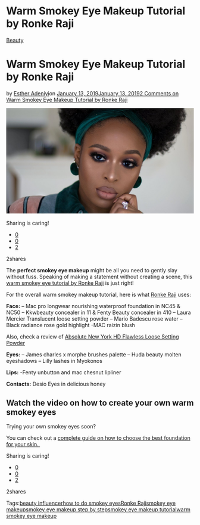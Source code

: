 # Warm Smokey Eye Makeup Tutorial by Ronke Raji

[Beauty](https://estheradeniyi.com/category/beauty/)
# Warm Smokey Eye Makeup Tutorial by Ronke Raji

by [Esther Adeniyi](https://estheradeniyi.com/author/esther-adeniyi/)on [January 13, 2019January 13, 2019](https://estheradeniyi.com/warm-smokey-eye-makeup-tutorial/)[2 Comments on Warm Smokey Eye Makeup Tutorial by Ronke Raji](https://estheradeniyi.com/warm-smokey-eye-makeup-tutorial/#comments)

![warm smokey eye makeup tutorial by Ronke Raji](images\warm-smokey-eye-makeup-tutorial-by-Ronke-Raji.jpg)

Sharing is caring!

- [0](https://www.facebook.com/sharer/sharer.php?u=https%3A%2F%2Festheradeniyi.com%2Fwarm-smokey-eye-makeup-tutorial%2F&amp;t=Warm%20Smokey%20Eye%20Makeup%20Tutorial%20by%20Ronke%20Raji)
- [0](https://twitter.com/intent/tweet?text=Warm%20Smokey%20Eye%20Makeup%20Tutorial%20by%20Ronke%20Raji&amp;url=https%3A%2F%2Festheradeniyi.com%2Fwarm-smokey-eye-makeup-tutorial%2F)
- [2](#)

2shares

The **perfect smokey eye makeup** might be all you need to gently slay without fuss. Speaking of making a statement without creating a scene, this [warm smokey eye tutorial by Ronke Raji](https://www.youtube.com/watch?v=CyNOOa1NO8U) is just right!

For the overall warm smokey makeup tutorial, here is what [Ronke Raji](https://www.youtube.com/channel/UCFavfgQ8wxPxhHHgDp6HKSQ) uses:

**Face:**
 &#x2013; Mac pro longwear nourishing waterproof foundation in NC45 & NC50
 &#x2013; Kkwbeauty concealer in 11 & Fenty Beauty concealer in 410
 &#x2013; Laura Mercier Translucent loose setting powder
 &#x2013; Mario Badescu rose water
 &#x2013; Black radiance rose gold highlight
 -MAC raizin blush

Also, check a review of&#xA0;[Absolute New York HD Flawless Loose Setting Powder](https://estheradeniyi.com/absolute-new-york-hd-powder-brightening-banana/)

**Eyes:**
 &#x2013; James charles x morphe brushes palette
 &#x2013; Huda beauty molten eyeshadows
 &#x2013; Lilly lashes in Myokonos

**Lips:**
 -Fenty unbutton and mac chesnut lipliner

**Contacts:**
 Desio Eyes in delicious honey

## Watch the video on how to create your own warm smokey eyes

Trying your own smokey eyes soon?

You can check out a [complete guide on how to choose the best foundation for your skin.&#xA0;](https://estheradeniyi.com/choosing-best-foundation/)

Sharing is caring!

- [0](https://www.facebook.com/sharer/sharer.php?u=https%3A%2F%2Festheradeniyi.com%2Fwarm-smokey-eye-makeup-tutorial%2F&amp;t=Warm%20Smokey%20Eye%20Makeup%20Tutorial%20by%20Ronke%20Raji)
- [0](https://twitter.com/intent/tweet?text=Warm%20Smokey%20Eye%20Makeup%20Tutorial%20by%20Ronke%20Raji&amp;url=https%3A%2F%2Festheradeniyi.com%2Fwarm-smokey-eye-makeup-tutorial%2F)
- [2](#)

2shares

Tags:[beauty influencer](https://estheradeniyi.com/tag/beauty-influencer/)[how to do smokey eyes](https://estheradeniyi.com/tag/how-to-do-smokey-eyes/)[Ronke Raji](https://estheradeniyi.com/tag/ronke-raji/)[smokey eye makeup](https://estheradeniyi.com/tag/smokey-eye-makeup/)[smokey eye makeup step by step](https://estheradeniyi.com/tag/smokey-eye-makeup-step-by-step/)[smokey eye makeup tutorial](https://estheradeniyi.com/tag/smokey-eye-makeup-tutorial/)[warm smokey eye makeup](https://estheradeniyi.com/tag/warm-smokey-eye-makeup/)